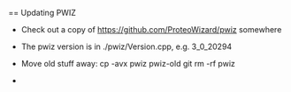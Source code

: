 == Updating PWIZ

- Check out a copy of https://github.com/ProteoWizard/pwiz somewhere
- The pwiz version is in ./pwiz/Version.cpp, e.g. 3_0_20294

- Move old stuff away: 
  cp -avx pwiz pwiz-old
  git rm -rf pwiz

- 
